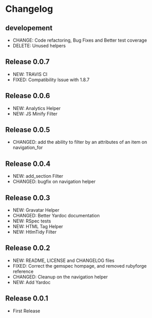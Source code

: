 # Changelog

## developement

* CHANGE:   Code refactoring, Bug Fixes and Better test coverage
* DELETE:   Unused helpers

## Release 0.0.7

* NEW: TRAVIS CI
* FIXED: Compatibility Issue with 1.8.7

## Release 0.0.6

* NEW:      Analytics Helper
* NEW:      JS Minify Filter

## Release 0.0.5

* CHANGED:  add the ability to filter by an attributes of an item on navigation_for

## Release 0.0.4

* NEW:      add_section Filter
* CHANGED:  bugfix on navigation helper 

## Release 0.0.3

* NEW: 		  Gravatar Helper
* CHANGED:	Better Yardoc documentation
* NEW:		  RSpec tests
* NEW:		  HTML Tag Helper
* NEW:		  HtlmTidy Filter

## Release 0.0.2

* NEW:      README, LICENSE and CHANGELOG files
* FIXED:    Correct the gemspec hompage, and removed rubyforge reference
* CHANGED:  Cleanup on the navigation helper
* NEW:      Add Yardoc

## Release 0.0.1
* First Release
